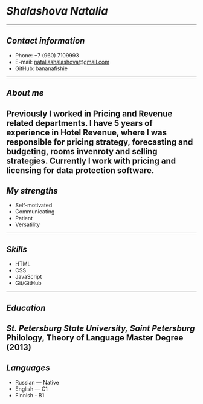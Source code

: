# *Shalashova Natalia*
---
## *Contact information*
- Phone: +7 (960) 7109993
- E-mail: nataliashalashova@gmail.com
- GitHub: bananafishie
---
## *About me*
Previously I worked in Pricing and Revenue related departments. I have 5 years of experience in Hotel Revenue, where I was responsible for pricing strategy, forecasting and budgeting, rooms invenroty and selling strategies. Currently I work with pricing and licensing for data protection software.
---
## *My strengths*
- Self-motivated
- Communicating
- Patient
- Versatility
---
## *Skills*
- HTML
- CSS
- JavaScript
- Git/GitHub
---
## *Education*
*St. Petersburg State University, Saint Petersburg*
Philology, Theory of Language
Master Degree (2013)
---
## *Languages*
- Russian — Native
- English — C1
- Finnish - B1